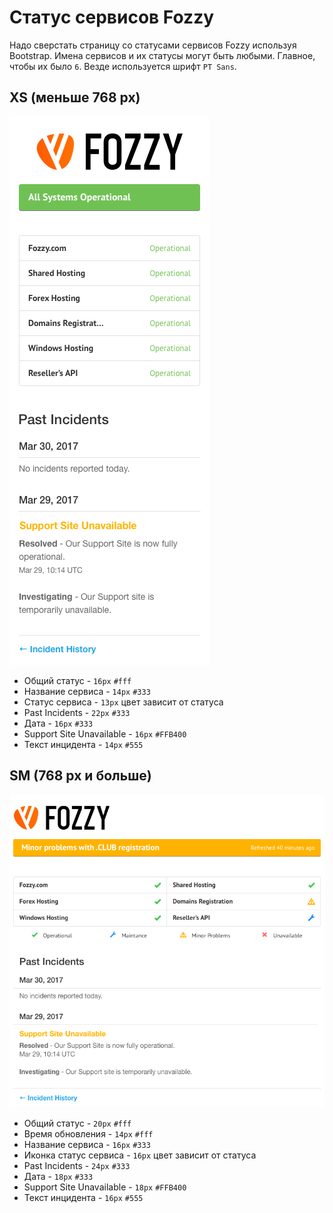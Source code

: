 # Статус сервисов Fozzy
Надо сверстать страницу со статусами сервисов Fozzy используя Bootstrap. Имена сервисов и их статусы могут быть любыми. Главное, чтобы их было `6`.
Везде используется шрифт `PT Sans`.


## XS (меньше 768 px)

![Mobile](phones.png)

* Общий статус - `16px` `#fff`
* Название сервиса - `14px` `#333`
* Статус сервиса - `13px` цвет зависит от статуса
* Past Incidents - `22px` `#333`
* Дата - `16px` `#333`
* Support Site Unavailable - `16px` `#FFB400`
* Текст инцидента - `14px` `#555`

## SM (768 px и больше)

![Tablet](tablets.png)

* Общий статус - `20px` `#fff`
* Время обновления - `14px` `#fff`
* Название сервиса - `16px` `#333`
* Иконка статус сервиса - `16px` цвет зависит от статуса
* Past Incidents - `24px` `#333`
* Дата - `18px` `#333`
* Support Site Unavailable - `18px` `#FFB400`
* Текст инцидента - `16px` `#555`
